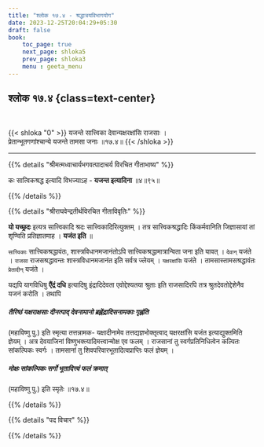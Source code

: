 ```yaml
---
title: "श्लोक १७.४ - श्रद्धात्रयविभागयोग"
date: 2023-12-25T20:04:29+05:30
draft: false
book:
    toc_page: true
    next_page: shloka5
    prev_page: shloka3
    menu : geeta_menu
---
```




## श्लोक १७.४ {class=text-center}

<br/>

{{< shloka  "0"  >}}
यजन्ते सात्त्विका देवान्यक्षरक्षांसि राजसाः ।  
प्रेतान्भूतगणांश्चान्ये यजन्ते तामसा जनाः ॥१७.४॥
{{< /shloka >}}

---


{{% details "श्रीमत्मध्वाचार्यभगवत्पादाचर्य विरचित  गीताभाष्य" %}}

कः सात्विकश्रद्ध इत्यादि विभज्याऽह - 
**यजन्त इत्यादिना** ॥४॥९५॥

{{% /details %}}



{{% details "श्रीराघवेन्द्रतीर्थविरचित गीताविवृतिः" %}}

**यो यच्छ्रदः**  इत्यत्र सात्त्विकादि श्रदः 
सात्त्विकादिरित्युक्तम्‌ । 
तत्र सात्त्विकश्रद्धादिः किंकर्मवानिति जिज्ञासायां तां 
शृण्विति प्रतिज्ञातमाह । **यजंत इति** ॥   

`सात्त्विकाः` सात्त्विकश्रद्धावंतः, शास्त्रविधानमजानंतोऽपि 
सात्त्विकश्रद्धामात्रान्विता जना इति यावत्‌ । 
`देवान्‌` यजंते । `राजसा` राजसश्रद्धावन्तः 
शास्त्रविधानमजानंत इति सर्वत्र ज्लेयम्‌ । 
`यक्षरक्षांसि` यजंते । तामसास्तामसश्रद्धावंतः `प्रेतादीन्‌` 
यजंते ।  

यद्यपि यागविधिषु **एैंद्रं दधि** इत्यादिषु इंद्रादिदेवता
एवोद्देश्यतया श्रुताः इति राजसादिरपि तत्र 
श्रुतदेवतोद्देशेनैव यजनं करोति । तथापि   
##### तैरिष्ठं यक्षराक्षसाः दीनत्पाद्‌ देवनामानो ब्रह्नेंद्रादिसनामकाः गृह्नंति  
(महाविष्णु पु.) इति
स्मृत्या तत्तन्नामक- यक्षादीनामेव तत्तद्यज्ञभोक्तृत्वाद् 
यक्षरक्षांसि यजंत इत्याद्युक्तमिति ज्ञेयम्‌ । 
अत्र देवयाजिनां विष्णुभक्त्यादिमत्त्वान्मोक्ष एव फलम्‌ । 
राजसानां तु स्वर्गप्रतिनिधित्वेन कल्पितः 
सांकल्पिकः स्वर्गः । तामसानां तु 
शिवपरिवारभूतादित्वप्राप्तिः फलं 
ज्ञेयम्‌ । 
##### मोक्षः सांकल्पिकः सर्गो भूतादित्त्वं फलं क्रमात्‌ 
(महाविष्णु पु.) इति स्मृतेः ॥१७.४॥

{{% /details %}}



{{% details "पद विचार" %}}


{{% /details %}}
